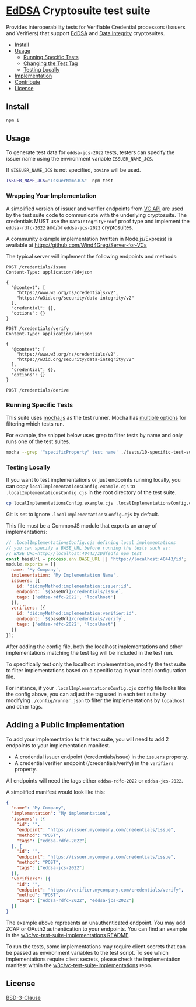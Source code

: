 # [EdDSA](https://www.w3.org/TR/vc-di-eddsa/) Cryptosuite test suite

Provides interoperability tests for Verifiable Credential processors
(Issuers and Verifiers) that support [EdDSA](https://www.w3.org/TR/vc-di-eddsa/)
and [Data Integrity](https://www.w3.org/TR/vc-data-integrity/) cryptosuites.

- [Install](#install)
- [Usage](#usage)
  - [Running Specific Tests](#Running-Specific-Tests)
  - [Changing the Test Tag](#Changing-the-test-tag)
  - [Testing Locally](#testing-locally)
- [Implementation](#implementation)
- [Contribute](#contribute)
- [License](#license)


## Install

```js
npm i
```

## Usage

To generate test data for `eddsa-jcs-2022` tests, testers can specify the
issuer name using the environment variable `ISSUER_NAME_JCS`.

If `$ISSUER_NAME_JCS` is not specified, `bovine` will be used.
```sh
ISSUER_NAME_JCS="IssuerNameJCS"  npm test
```

### Wrapping Your Implementation

A simplified version of issuer and verifier endpoints from
[VC API](https://w3c-ccg.github.io/vc-api/)
are used by the test suite code to communicate with the underlying cryptosuite.
The credentials MUST use the `DataIntegrityProof` proof type and implement the
`eddsa-rdfc-2022` and/or `eddsa-jcs-2022` cryptosuites.

A community example implementation (written in Node.js/Express) is available at
https://github.com/Wind4Greg/Server-for-VCs

The typical server will implement the following endpoints and methods:
```http
POST /credentials/issue
Content-Type: application/ld+json

{
  "@context": [
    "https://www.w3.org/ns/credentials/v2",
    "https://w3id.org/security/data-integrity/v2"
  ],
  "credential": {},
  "options": {}
}
```

```http
POST /credentials/verify
Content-Type: application/ld+json

{
  "@context": [
    "https://www.w3.org/ns/credentials/v2",
    "https://w3id.org/security/data-integrity/v2"
  ],
  "credential": {},
  "options": {}
}
```

```http
POST /credentials/derive
```

### Running Specific Tests
This suite uses [mocha.js](https://mochajs.org) as the test runner.
Mocha has [multiple options](https://mochajs.org/#command-line-usage) for filtering which tests run.

For example, the snippet below uses grep to filter tests by name and only runs one of the test suites.
```bash
mocha --grep '"specificProperty" test name' ./tests/10-specific-test-suite.js
```

### Testing Locally
If you want to test implementations or just endpoints running locally, you can
copy `localImplementationsConfig.example.cjs` to `.localImplementationsConfig.cjs`
in the root directory of the test suite.

```bash
cp localImplementationsConfig.example.cjs .localImplementationsConfig.cjs
```

Git is set to ignore `.localImplementationsConfig.cjs` by default.

This file must be a CommonJS module that exports an array of implementations:

```js
// .localImplementationsConfig.cjs defining local implementations
// you can specify a BASE_URL before running the tests such as:
// BASE_URL=http://localhost:40443/zDdfsdfs npm test
const baseUrl = process.env.BASE_URL || 'https://localhost:40443/id';
module.exports = [{
  name: 'My Company',
  implementation: 'My Implementation Name',
  issuers: [{
    id: 'did:myMethod:implementation:issuer:id',
    endpoint: `${baseUrl}/credentials/issue`,
    tags: ['eddsa-rdfc-2022', 'localhost']
  }],
  verifiers: [{
    id: 'did:myMethod:implementation:verifier:id',
    endpoint: `${baseUrl}/credentials/verify`,
    tags: ['eddsa-rdfc-2022', 'localhost']
  }]
}];
```

After adding the config file, both the localhost implementations and other
implementations matching the test tag will be included in the test run.

To specifically test only the localhost implementation, modify the test suite to
filter implementations based on a specific tag in your local configuration file.

For instance, if your `.localImplementationsConfig.cjs` config file looks like
the config above, you can adjust the tag used in each test suite by modifying `./config/runner.json`
to filter the implementations by `localhost` and other tags.

## Adding a Public Implementation

To add your implementation to this test suite, you will need to add 2 endpoints
to your implementation manifest.
- A credential issuer endpoint (/credentials/issue) in the `issuers` property.
- A credential verifier endpoint (/credentials/verify) in the `verifiers`
  property.

All endpoints will need the tags either `eddsa-rdfc-2022` or `eddsa-jcs-2022`.

A simplified manifest would look like this:

```json
{
  "name": "My Company",
  "implementation": "My implementation",
  "issuers": [{
    "id": "",
    "endpoint": "https://issuer.mycompany.com/credentials/issue",
    "method": "POST",
    "tags": ["eddsa-rdfc-2022"]
  }, {
    "id": "",
    "endpoint": "https://issuer.mycompany.com/credentials/issue",
    "method": "POST",
    "tags": ["eddsa-jcs-2022"]
  }],
  "verifiers": [{
    "id": "",
    "endpoint": "https://verifier.mycompany.com/credentials/verify",
    "method": "POST",
    "tags": ["eddsa-rdfc-2022", "eddsa-jcs-2022"]
  }]
}
```

The example above represents an unauthenticated endpoint. You may add ZCAP or
OAuth2 authentication to your endpoints. You can find an example in the
[w3c/vc-test-suite-implementations README](https://github.com/w3c/vc-test-suite-implementations#adding-a-new-implementation).

To run the tests, some implementations may require client secrets that can be
passed as environment variables to the test script. To see which implementations require client
secrets, please check the implementation manifest within the
[w3c/vc-test-suite-implementations](https://github.com/w3c/vc-test-suite-implementations/tree/main/implementations) repo.

## License

[BSD-3-Clause](LICENSE.md)
